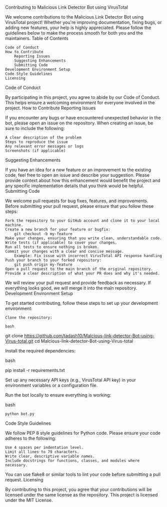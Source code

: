 Contributing to Malicious Link Detector Bot using VirusTotal

We welcome contributions to the Malicious Link Detector Bot using VirusTotal project! Whether you're improving documentation, fixing bugs, or adding new features, your help is highly appreciated. Please follow the guidelines below to make the process smooth for both you and the maintainers.
Table of Contents

    Code of Conduct
    How to Contribute
        Reporting Issues
        Suggesting Enhancements
        Submitting Code
    Development Environment Setup
    Code Style Guidelines
    Licensing

Code of Conduct

By participating in this project, you agree to abide by our Code of Conduct. This helps ensure a welcoming environment for everyone involved in the project.
How to Contribute
Reporting Issues

If you encounter any bugs or have encountered unexpected behavior in the bot, please open an issue on the repository. When creating an issue, be sure to include the following:

    A clear description of the problem
    Steps to reproduce the issue
    Any relevant error messages or logs
    Screenshots (if applicable)

Suggesting Enhancements

If you have an idea for a new feature or an improvement to the existing code, feel free to open an issue and describe your suggestion. Please provide context about how this enhancement would benefit the project and any specific implementation details that you think would be helpful.
Submitting Code

We welcome pull requests for bug fixes, features, and improvements. Before submitting your pull request, please ensure that you follow these steps:

    Fork the repository to your GitHub account and clone it to your local machine.
    Create a new branch for your feature or bugfix:
        git checkout -b my-feature
    Make your changes, ensuring that you write clean, understandable code.
    Write tests (if applicable) to cover your changes.
    Run all tests to ensure nothing is broken.
    Commit your changes with a clear and concise message.
        Example: Fix issue with incorrect VirusTotal API response handling
    Push your branch to your forked repository:
        git push origin my-feature
    Open a pull request to the main branch of the original repository. Provide a clear description of what your PR does and why it's needed.

We will review your pull request and provide feedback as necessary. If everything looks good, we will merge it into the main repository.
Development Environment Setup

To get started contributing, follow these steps to set up your development environment:

    Clone the repository:

    bash

git clone https://github.com/tadash10/Malcious-link-detector-Bot-using-Virus-total.git
cd Malcious-link-detector-Bot-using-Virus-total

Install the required dependencies:

bash

pip install -r requirements.txt

Set up any necessary API keys (e.g., VirusTotal API key) in your environment variables or a configuration file.

Run the bot locally to ensure everything is working:

bash

    python bot.py

Code Style Guidelines

We follow PEP 8 style guidelines for Python code. Please ensure your code adheres to the following:

    Use 4 spaces per indentation level.
    Limit all lines to 79 characters.
    Write clear, descriptive variable names.
    Include docstrings for functions, classes, and modules where necessary.

You can use flake8 or similar tools to lint your code before submitting a pull request.
Licensing

By contributing to this project, you agree that your contributions will be licensed under the same license as the repository. This project is licensed under the MIT License.
